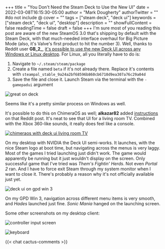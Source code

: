 +++
title = "You Don't Need the Steam Deck to Use the New UI"
date = 2022-03-08T16:15:30-05:00
author = "Mark Dougherty"
authorTwitter = "" #do not include @
cover = ""
tags = ["steam deck", "deck ui"]
keywords = ["steam deck", "deck ui", "desktop"]
description = ""
showFullContent = false
readingTime = false
draft = false
+++
I'm sure most of you reading this post are aware of the new SteamOS 3.0 that's shipping by default with the Steam Deck, with that much-needed interface overhaul for Big Picture Mode (also, it's Valve's first product to hit the number 3). Well, thanks to Reddit user **GB_2_**, [it's possible to use the new Deck UI across any Windows or Linux desktop](https://www.reddit.com/r/SteamDeck/comments/t57l4t/how_to_get_the_steam_deck_ui_on_windowsany_linux/?utm_source=share&utm_medium=web2x&context=3). For Linux, all you literally have to do is:
1. Navigate to `~/.steam/steam/package`
2. Create a file named `beta` if it's not already there. Replace it's contents with `steampal_stable_9a24a2bf68596b860cb6710d9ea307a76c29a04d`
3. Save the file and close it. Launch Steam via the terminal with the `-gamepadui` argument

![great on deck](/images/deckui/great_on_deck.png)

Seems like it's a pretty similar process on Windows as well.

It's possible to do this on ChimeraOS as well; **alkazar82** added [instructions](https://www.reddit.com/r/SteamDeck/comments/t57l4t/comment/hz56te3/?utm_source=share&utm_medium=web2x&context=3) on that Reddit post. It's neat to see that UI for a living room TV. Combined with the Xbox 360-like sounds, it really does feel like a console.

[![chimeraos with deck ui living room TV](https://img.youtube.com/vi/ebldZ2uk-z4/0.jpg)](https://youtu.be/ebldZ2uk-z4 "ChimeraOS With Deck UI")

On my desktop with NVIDIA the Deck UI semi-works. It launches, with the nice Steam logo at boot time, but navigating across the menus is very laggy. Most of the games I tried launching just didn't work. The game would apparently be running but it just wouldn't display on the screen. Only successful game that I've tried was *Them's Fightin' Herds*. Not even *Portal 2* ran. And I have to force exit Steam through my system monitor when I want to close it. There's probably a reason why it's not officially available just yet.

![deck ui on gpd win 3](/images/deckui/gpd.jpg)

On my GPD Win 3, navigation across different menu items is very smooth, and *Hades* launched just fine. *Sonic Mania* hanged on the launching screen.

Some other screenshots on my desktop client:

![controller input screen](/images/deckui/controller_input.png)

![keyboard](/images/deckui/keyboard.png)

{{< chat cactus-comments >}}
